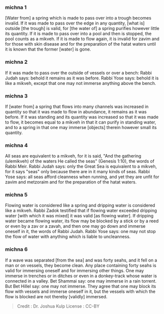 
### michna 1
[Water from] a spring which is made to pass over into a trough becomes invalid. If it was made to pass over the edge in any quantity, [what is] outside [the trough] is valid, for [the water of] a spring purifies however little its quantity. If it is made to pass over into a pool and then is stopped, the pool counts as a mikveh. If it is made to flow again, it is invalid for zavim and for those with skin disease and for the preparation of the hatat waters until it is known that the former [water] is gone.

### michna 2
If it was made to pass over the outside of vessels or over a bench: Rabbi Judah says: behold it remains as it was before. Rabbi Yose says: behold it is like a mikveh, except that one may not immerse anything above the bench.

### michna 3
If [water from] a spring that flows into many channels was increased in quantity so that it was made to flow in abundance, it remains as it was before. If it was standing and its quantity was increased so that it was made to flow, it becomes equal to a mikveh in that it can purify in standing water, and to a spring in that one may immerse [objects] therein however small its quantity.

### michna 4
All seas are equivalent to a mikveh, for it is said, "And the gathering (ulemikveh) of the waters He called the seas" (Genesis 1:10), the words of Rabbi Meir. Rabbi Judah says: only the Great Sea is equivalent to a mikveh, for it says "seas" only because there are in it many kinds of seas. Rabbi Yose says: all seas afford cleanness when running, and yet they are unfit for zavim and metzoraim and for the preparation of the hatat waters.

### michna 5
Flowing water is considered like a spring and dripping water is considered like a mikveh. Rabbi Zadok   testified that if flowing water exceeded dripping water [with which it was mixed] it was valid [as flowing water]. If dripping water became flowing water, its flow may be blocked by a stick or by a reed or even by a zav or a zavah, and then one may go down and immerse oneself in it, the words of Rabbi Judah. Rabbi Yose says: one may not stop the flow of water with anything which is liable to uncleanness.

### michna 6
If a wave was separated [from the sea] and was forty seahs, and it fell on a man or on vessels, they become clean. Any place containing forty seahs is valid for immersing oneself and for immersing other things. One may immerse in trenches or in ditches or even in a donkey-track whose water is connected in a valley. Bet Shammai say: one may immerse in a rain torrent. But Bet Hillel say: one may not immerse. They agree that one may block its flow with vessels and immerse oneself in it, but the vessels with which the flow is blocked are not thereby [validly] immersed.

>Credit : Dr. Joshua Kulp
>License : CC-BY